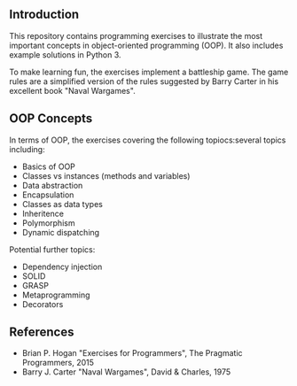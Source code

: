 ## Introduction
This repository contains programming exercises to illustrate the most important concepts in object-oriented programming (OOP). It also includes example solutions in Python 3.

To make learning fun, the exercises implement a battleship game. The game rules are a simplified version of the rules suggested by Barry Carter in his excellent book "Naval Wargames".

## OOP Concepts
In terms of OOP, the exercises covering the following topiocs:several topics including:
* Basics of OOP
* Classes vs instances (methods and variables)
* Data abstraction
* Encapsulation
* Classes as data types
* Inheritence
* Polymorphism
* Dynamic dispatching

Potential further topics:
* Dependency injection
* SOLID
* GRASP
* Metaprogramming
* Decorators


## References
* Brian P. Hogan "Exercises for Programmers", The Pragmatic Programmers, 2015
* Barry J. Carter "Naval Wargames", David & Charles, 1975
